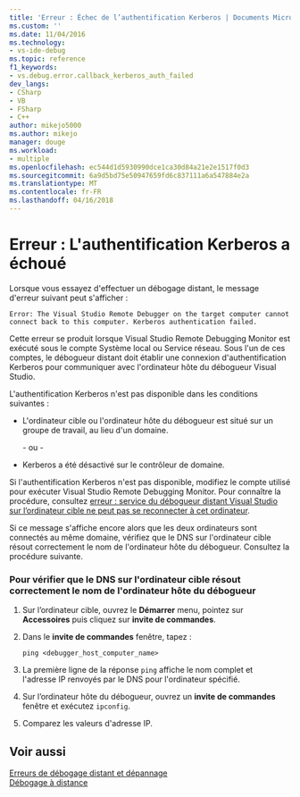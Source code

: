 ```yaml
---
title: 'Erreur : Échec de l’authentification Kerberos | Documents Microsoft'
ms.custom: ''
ms.date: 11/04/2016
ms.technology:
- vs-ide-debug
ms.topic: reference
f1_keywords:
- vs.debug.error.callback_kerberos_auth_failed
dev_langs:
- CSharp
- VB
- FSharp
- C++
author: mikejo5000
ms.author: mikejo
manager: douge
ms.workload:
- multiple
ms.openlocfilehash: ec544d1d5930990dce1ca30d84a21e2e1517f0d3
ms.sourcegitcommit: 6a9d5bd75e50947659fd6c837111a6a547884e2a
ms.translationtype: MT
ms.contentlocale: fr-FR
ms.lasthandoff: 04/16/2018
---
```

# <a name="error-kerberos-authentication-failed"></a>Erreur : L'authentification Kerberos a échoué
Lorsque vous essayez d'effectuer un débogage distant, le message d'erreur suivant peut s'afficher :  
  
```  
Error: The Visual Studio Remote Debugger on the target computer cannot connect back to this computer. Kerberos authentication failed.  
```  
  
 Cette erreur se produit lorsque Visual Studio Remote Debugging Monitor est exécuté sous le compte Système local ou Service réseau. Sous l'un de ces comptes, le débogueur distant doit établir une connexion d'authentification Kerberos pour communiquer avec l'ordinateur hôte du débogueur Visual Studio.  
  
 L'authentification Kerberos n'est pas disponible dans les conditions suivantes :  
  
-   L'ordinateur cible ou l'ordinateur hôte du débogueur est situé sur un groupe de travail, au lieu d'un domaine.  
  
     \- ou -  
  
-   Kerberos a été désactivé sur le contrôleur de domaine.  
  
 Si l'authentification Kerberos n'est pas disponible, modifiez le compte utilisé pour exécuter Visual Studio Remote Debugging Monitor. Pour connaître la procédure, consultez [erreur : service du débogueur distant Visual Studio sur l’ordinateur cible ne peut pas se reconnecter à cet ordinateur](../debugger/error-the-visual-studio-remote-debugger-service-on-the-target-computer-cannot-connect-back-to-this-computer.md).  
  
 Si ce message s'affiche encore alors que les deux ordinateurs sont connectés au même domaine, vérifiez que le DNS sur l'ordinateur cible résout correctement le nom de l'ordinateur hôte du débogueur. Consultez la procédure suivante.  
  
### <a name="to-verify-that-dns-on-the-target-computer-is-correctly-resolving-the-debugger-host-computer-name"></a>Pour vérifier que le DNS sur l'ordinateur cible résout correctement le nom de l'ordinateur hôte du débogueur  
  
1.  Sur l’ordinateur cible, ouvrez le **Démarrer** menu, pointez sur **Accessoires** puis cliquez sur **invite de commandes**.  
  
2.  Dans le **invite de commandes** fenêtre, tapez :  
  
    ```  
    ping <debugger_host_computer_name>  
    ```  
  
3.  La première ligne de la réponse `ping` affiche le nom complet et l'adresse IP renvoyés par le DNS pour l'ordinateur spécifié.  
  
4.  Sur l’ordinateur hôte du débogueur, ouvrez un **invite de commandes** fenêtre et exécutez `ipconfig`.  
  
5.  Comparez les valeurs d'adresse IP.  
  
## <a name="see-also"></a>Voir aussi  
 [Erreurs de débogage distant et dépannage](../debugger/remote-debugging-errors-and-troubleshooting.md)   
 [Débogage à distance](../debugger/remote-debugging.md)